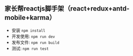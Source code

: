 ## 家长帮reactjs脚手架（react+redux+antd-mobile+karma）

- 安装 `npm install`
- 开发使用: `npm run dev`
- 发布文件: `npm run build`
- 测试: `npm run test`
